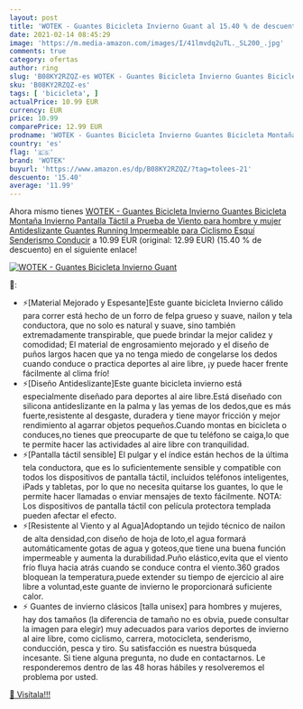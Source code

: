 ```yaml
---
layout: post
title: 'WOTEK - Guantes Bicicleta Invierno Guant al 15.40 % de descuento'
date: 2021-02-14 08:45:29
image: 'https://m.media-amazon.com/images/I/41lmvdq2uTL._SL200_.jpg'
comments: true
category: ofertas
author: ring
slug: 'B08KY2RZQZ-es WOTEK - Guantes Bicicleta Invierno Guantes Bicicleta...'
sku: 'B08KY2RZQZ-es'
tags: [ 'bicicleta', ]
actualPrice: 10.99 EUR
currency: EUR
price: 10.99
comparePrice: 12.99 EUR
prodname: 'WOTEK - Guantes Bicicleta Invierno Guantes Bicicleta Montaña Invierno Pantalla Táctil a Prueba de Viento para hombre y mujer Antideslizante Guantes Running Impermeable para Ciclismo Esquí Senderismo Conducir'
country: 'es'
flag: '🇪🇸'
brand: 'WOTEK'
buyurl: 'https://www.amazon.es/dp/B08KY2RZQZ/?tag=tolees-21'
descuento: '15.40'
average: '11.99'
---
```


Ahora mismo tienes [WOTEK - Guantes Bicicleta Invierno Guantes Bicicleta Montaña Invierno Pantalla Táctil a Prueba de Viento para hombre y mujer Antideslizante Guantes Running Impermeable para Ciclismo Esquí Senderismo Conducir](https://www.amazon.es/dp/B08KY2RZQZ/?tag=tolees-21) a 10.99 EUR (original: 12.99 EUR) (15.40 %  de descuento) en el siguiente enlace!

[![WOTEK - Guantes Bicicleta Invierno Guant](https://m.media-amazon.com/images/I/41lmvdq2uTL._SL200_.jpg)](https://www.amazon.es/dp/B08KY2RZQZ/?tag=tolees-21)

🔎:

- ⚡[Material Mejorado y Espesante]Este guante bicicleta Invierno cálido para correr está hecho de un forro de felpa grueso y suave, nailon y tela conductora, que no solo es natural y suave, sino también extremadamente transpirable, que puede brindar la mejor calidez y comodidad; El material de engrosamiento mejorado y el diseño de puños largos hacen que ya no tenga miedo de congelarse los dedos cuando conduce o practica deportes al aire libre, ¡y puede hacer frente fácilmente al clima frío!
- ⚡[Diseño Antideslizante]Este guante bicicleta invierno está especialmente diseñado para deportes al aire libre.Está diseñado con silicona antideslizante en la palma y las yemas de los dedos,que es más fuerte,resistente al desgaste, duradera y tiene mayor fricción y mejor rendimiento al agarrar objetos pequeños.Cuando montas en bicicleta o conduces,no tienes que preocuparte de que tu teléfono se caiga,lo que te permite hacer las actividades al aire libre con tranquilidad.
- ⚡[Pantalla táctil sensible] El pulgar y el índice están hechos de la última tela conductora, que es lo suficientemente sensible y compatible con todos los dispositivos de pantalla táctil, incluidos teléfonos inteligentes, iPads y tabletas, por lo que no necesita quitarse los guantes, lo que le permite hacer llamadas o enviar mensajes de texto fácilmente. NOTA: Los dispositivos de pantalla táctil con película protectora templada pueden afectar el efecto.
- ⚡[Resistente al Viento y al Agua]Adoptando un tejido técnico de nailon de alta densidad,con diseño de hoja de loto,el agua formará automáticamente gotas de agua y goteos,que tiene una buena función impermeable y aumenta la durabilidad.Puño elástico,evita que el viento frío fluya hacia atrás cuando se conduce contra el viento.360 grados bloquean la temperatura,puede extender su tiempo de ejercicio al aire libre a voluntad,este guante de invierno le proporcionará suficiente calor.
- ⚡ Guantes de invierno clásicos [talla unisex] para hombres y mujeres, hay dos tamaños (la diferencia de tamaño no es obvia, puede consultar la imagen para elegir) muy adecuados para varios deportes de invierno al aire libre, como ciclismo, carrera, motocicleta, senderismo, conducción, pesca y tiro. Su satisfacción es nuestra búsqueda incesante. Si tiene alguna pregunta, no dude en contactarnos. Le responderemos dentro de las 48 horas hábiles y resolveremos el problema por usted.

[🛒 Visítala!!!](https://www.amazon.es/dp/B08KY2RZQZ/?tag=tolees-21)

